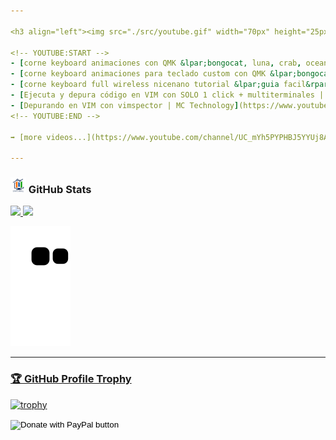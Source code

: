 ```yaml
---

<h3 align="left"><img src="./src/youtube.gif" width="70px" height="25px"> latest Videos</h3>

<!-- YOUTUBE:START -->
- [corne keyboard animaciones con QMK &lpar;bongocat, luna, crab, ocean-dream&rpar; | MC Technology](https://www.youtube.com/watch?v=_dswDmpqY0A)
- [corne keyboard animaciones para teclado custom con QMK &lpar;bongocat y mas ...&rpar; | MC Technology](https://www.youtube.com/watch?v=w9Z_ODrKhvQ)
- [corne keyboard full wireless nicenano tutorial &lpar;guia facil&rpar; | MC Technology](https://www.youtube.com/watch?v=YVi7ROevBAI)
- [Ejecuta y depura código en VIM con SOLO 1 click + multiterminales | MC Technology](https://www.youtube.com/watch?v=uba3mR7RNhg)
- [Depurando en VIM con vimspector | MC Technology](https://www.youtube.com/watch?v=wIU6Roqmljs)
<!-- YOUTUBE:END -->

➡️ [more videos...](https://www.youtube.com/channel/UC_mYh5PYPHBJ5YYUj8AIkcw)

---
```


<h3 align="left"><img src="./src/estadistica2.gif" width="25px" height="25px"> GitHub Stats</h3>

<div>
  <a href="https://github.com/mctechnology17">
  <img height="180em" src="https://github-readme-stats.vercel.app/api?username=mctechnology17&show_icons=true&theme=radical&include_all_commits=true&count_private=true"/>
  <img height="180em" src="https://github-readme-stats.vercel.app/api/top-langs/?username=mctechnology17&layout=compact&langs_count=7&theme=radical"/>
</div>

![Snake animation](https://github.com/mctechnology17/mctechnology17/blob/output/github-contribution-grid-snake.svg)

---

### 🏆 GitHub Profile Trophy

[![trophy](https://github-profile-trophy.vercel.app/?username=mctechnology17&no-frame=true&theme=onedark&rank=SECRET,SSS,SS,S,AAA,AA,A)](https://github.com/ryo-ma/github-profile-trophy)

<form action="https://www.paypal.com/donate" method="post" target="_top">
<input type="hidden" name="hosted_button_id" value="A9ZCHSS5K6SS8" />
<input type="image" src="https://www.paypalobjects.com/en_US/DK/i/btn/btn_donateCC_LG.gif" border="0" name="submit" title="PayPal - The safer, easier way to pay online!" alt="Donate with PayPal button" />

[twitter]: https://twitter.com/mctechnology17
[youtube]: https://www.youtube.com/c/mctechnology17
[instagram]: https://www.instagram.com/mctechnology17/
[facebook]: https://m.facebook.com/mctechnology17/
[reddit]:https://www.reddit.com/user/mctechnology17

[vimtools]: https://github.com/mctechnology17/vimtools
[jailbreakrepo]: https://mctechnology17.github.io/
[zmk-config]: https://github.com/mctechnology17/zmk-config/
[qmk-config]: https://github.com/mctechnology17/qmk-config/
[gm]: https://github.com/mctechnology17/gm
[executor]: https://github.com/mctechnology17/vim-executor
[youtuberepo]: https://github.com/mctechnology17/youtube_repo_mc_technology
